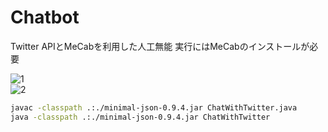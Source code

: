 # Chatbot
Twitter APIとMeCabを利用した人工無能
実行にはMeCabのインストールが必要

![1](https://pbs.twimg.com/media/DdlR5DlU0AAOMo1.jpg)  
![2](https://pbs.twimg.com/media/DdmwSewU0AEyekA.jpg)

```demo.sh
javac -classpath .:./minimal-json-0.9.4.jar ChatWithTwitter.java
java -classpath .:./minimal-json-0.9.4.jar ChatWithTwitter
```
